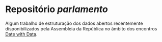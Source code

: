 # Repositório *parlamento*

Algum trabalho de estruturação dos dados abertos recentemente disponibilizados pela Assembleia da República no âmbito dos encontros [Date with Data](http://datewithdata.pt/).
